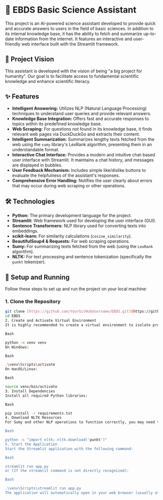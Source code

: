 # 🔬 EBDS Basic Science Assistant

This project is an AI-powered science assistant developed to provide quick and accurate answers to users in the field of basic sciences. In addition to its internal knowledge base, it has the ability to fetch and summarize up-to-date information from the internet. It features an interactive and user-friendly web interface built with the Streamlit framework.

## 🚀 Project Vision

This assistant is developed with the vision of being "a big project for humanity". Our goal is to facilitate access to fundamental scientific knowledge and enhance scientific literacy.

## ✨ Features

* **Intelligent Answering:** Utilizes NLP (Natural Language Processing) techniques to understand user queries and provide relevant answers.
* **Knowledge Base Integration:** Offers fast and accurate responses to topics within its predefined knowledge base.
* **Web Scraping:** For questions not found in its knowledge base, it finds relevant web pages via DuckDuckGo and extracts their content.
* **Intelligent Summarization:** Summarizes lengthy texts fetched from the web using the `sumy` library's LexRank algorithm, presenting them in an understandable format.
* **Interactive Chat Interface:** Provides a modern and intuitive chat-based user interface with Streamlit. It maintains a chat history, and messages are displayed in bubbles.
* **User Feedback Mechanism:** Includes simple like/dislike buttons to evaluate the helpfulness of the assistant's responses.
* **Comprehensive Error Handling:** Notifies the user clearly about errors that may occur during web scraping or other operations.

## 🛠️ Technologies

* **Python:** The primary development language for the project.
* **Streamlit:** Web framework used for developing the user interface (GUI).
* **Sentence Transformers:** NLP library used for converting texts into embeddings.
* **scikit-learn:** For similarity calculations (`cosine_similarity`).
* **BeautifulSoup4 & Requests:** For web scraping operations.
* **Sumy:** For summarizing texts fetched from the web (using the `LexRank` algorithm).
* **NLTK:** For text processing and sentence tokenization (specifically the `punkt` tokenizer).

## 🚀 Setup and Running

Follow these steps to set up and run the project on your local machine:

### 1. Clone the Repository

```bash
git clone [https://github.com/YourGitHubUsername/EBDS.git](https://github.com/YourGitHubUsername/EBDS.git) # Replace with your GitHub username
cd EBDS
2. Create and Activate Virtual Environment
It is highly recommended to create a virtual environment to isolate project dependencies.

Bash

python -m venv venv
On Windows:

Bash

.\venv\Scripts\activate
On macOS/Linux:

Bash

source venv/bin/activate
3. Install Dependencies
Install all required Python libraries:

Bash

pip install -r requirements.txt
4. Download NLTK Resources
For Sumy and other NLP operations to function correctly, you may need to download NLTK's punkt tokenizer. Run this command once:

Bash

python -c "import nltk; nltk.download('punkt')"
5. Start the Application
Start the Streamlit application with the following command:

Bash

streamlit run app.py
or (If the streamlit command is not directly recognized):

Bash

.\venv\Scripts\streamlit run app.py
The application will automatically open in your web browser (usually at http://localhost:8501).

